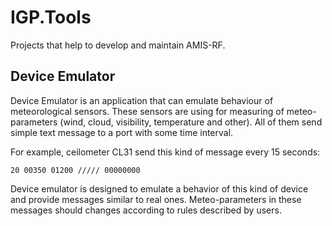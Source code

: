 IGP.Tools
=========

Projects that help to develop and maintain AMIS-RF.

Device Emulator
---------------

Device Emulator is an application that can emulate behaviour of meteorological sensors.
These sensors are using for measuring of meteo-parameters (wind, cloud, visibility, temperature and other). All of them send simple text message to a port with some time interval.

For example, ceilometer CL31 send this kind of message every 15 seconds:
```
20 00350 01200 ///// 00000000
```

Device emulator is designed to emulate a behavior of this kind of device and provide messages similar to real ones. Meteo-parameters in these messages should changes according to rules described by users.

